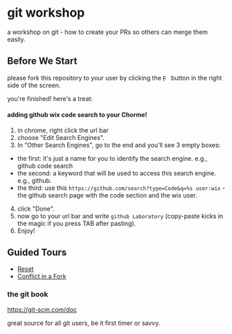# git workshop
a workshop on git - how to create your PRs so others can merge them easily.

## Before We Start
please fork this repository to your user by clicking the <a href="#before-you-start"><img src="https://github.com/nadavwe/git_workshop/raw/master/.readme/fork.png" height="15" title="Fork" alt="Fork" align="center"/></a> button in the right side of the screen.

you're finished! here's a treat:
#### adding github wix code search to your Chorme!
1. in chrome, right click the url bar
2. choose "Edit Search Engines".
3. In "Other Search Engines", go to the end and you'll see 3 empty boxes:
  * the first: it's just a name for you to identify the search engine. e.g., github code search
  * the second: a keyword that will be used to access this search engine. e.g., github. 
  * the third: use this ```https://github.com/search?type=Code&q=%s user:wix``` - the github search page with the code section and the wix user.
4. click "Done".
5. now go to your url bar and write ```github Laboratory``` (copy-paste kicks in the magic if you press TAB after pasting).
6. Enjoy!

## Guided Tours
* [Reset](tours/reset.md)
* [Conflict in a Fork](tours/pr.md)



### the git book
https://git-scm.com/doc

great source for all git users, be it first timer or savvy.



